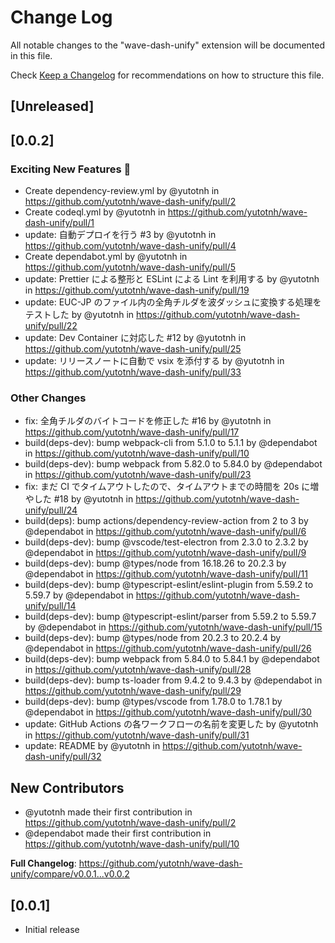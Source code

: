 # Change Log

All notable changes to the "wave-dash-unify" extension will be documented in this file.

Check [Keep a Changelog](http://keepachangelog.com/) for recommendations on how to structure this file.

## [Unreleased]

## [0.0.2]

### Exciting New Features 🎉

- Create dependency-review.yml by @yutotnh in https://github.com/yutotnh/wave-dash-unify/pull/2
- Create codeql.yml by @yutotnh in https://github.com/yutotnh/wave-dash-unify/pull/1
- update: 自動デプロイを行う #3 by @yutotnh in https://github.com/yutotnh/wave-dash-unify/pull/4
- Create dependabot.yml by @yutotnh in https://github.com/yutotnh/wave-dash-unify/pull/5
- update: Prettier による整形と ESLint による Lint を利用する by @yutotnh in https://github.com/yutotnh/wave-dash-unify/pull/19
- update: EUC-JP のファイル内の全角チルダを波ダッシュに変換する処理をテストした by @yutotnh in https://github.com/yutotnh/wave-dash-unify/pull/22
- update: Dev Container に対応した #12 by @yutotnh in https://github.com/yutotnh/wave-dash-unify/pull/25
- update: リリースノートに自動で vsix を添付する by @yutotnh in https://github.com/yutotnh/wave-dash-unify/pull/33

### Other Changes

- fix: 全角チルダのバイトコードを修正した #16 by @yutotnh in https://github.com/yutotnh/wave-dash-unify/pull/17
- build(deps-dev): bump webpack-cli from 5.1.0 to 5.1.1 by @dependabot in https://github.com/yutotnh/wave-dash-unify/pull/10
- build(deps-dev): bump webpack from 5.82.0 to 5.84.0 by @dependabot in https://github.com/yutotnh/wave-dash-unify/pull/23
- fix: まだ CI でタイムアウトしたので、タイムアウトまでの時間を 20s に増やした #18 by @yutotnh in https://github.com/yutotnh/wave-dash-unify/pull/24
- build(deps): bump actions/dependency-review-action from 2 to 3 by @dependabot in https://github.com/yutotnh/wave-dash-unify/pull/6
- build(deps-dev): bump @vscode/test-electron from 2.3.0 to 2.3.2 by @dependabot in https://github.com/yutotnh/wave-dash-unify/pull/9
- build(deps-dev): bump @types/node from 16.18.26 to 20.2.3 by @dependabot in https://github.com/yutotnh/wave-dash-unify/pull/11
- build(deps-dev): bump @typescript-eslint/eslint-plugin from 5.59.2 to 5.59.7 by @dependabot in https://github.com/yutotnh/wave-dash-unify/pull/14
- build(deps-dev): bump @typescript-eslint/parser from 5.59.2 to 5.59.7 by @dependabot in https://github.com/yutotnh/wave-dash-unify/pull/15
- build(deps-dev): bump @types/node from 20.2.3 to 20.2.4 by @dependabot in https://github.com/yutotnh/wave-dash-unify/pull/26
- build(deps-dev): bump webpack from 5.84.0 to 5.84.1 by @dependabot in https://github.com/yutotnh/wave-dash-unify/pull/28
- build(deps-dev): bump ts-loader from 9.4.2 to 9.4.3 by @dependabot in https://github.com/yutotnh/wave-dash-unify/pull/29
- build(deps-dev): bump @types/vscode from 1.78.0 to 1.78.1 by @dependabot in https://github.com/yutotnh/wave-dash-unify/pull/30
- update: GitHub Actions の各ワークフローの名前を変更した by @yutotnh in https://github.com/yutotnh/wave-dash-unify/pull/31
- update: README by @yutotnh in https://github.com/yutotnh/wave-dash-unify/pull/32

## New Contributors

- @yutotnh made their first contribution in https://github.com/yutotnh/wave-dash-unify/pull/2
- @dependabot made their first contribution in https://github.com/yutotnh/wave-dash-unify/pull/10

**Full Changelog**: https://github.com/yutotnh/wave-dash-unify/compare/v0.0.1...v0.0.2

## [0.0.1]

- Initial release
